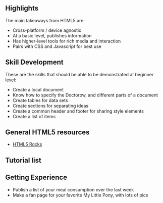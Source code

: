 ## Highlights

The main takeaways from HTML5 are:

* Cross-platform / device agnostic
* At a basic level, publishes information
* Has higher-level tools for rich media and interaction
* Pairs with CSS and Javascript for best use

## Skill Development

These are the skills that should be able to be demonstrated at beginner level:

* Create a local document
* Know how to specify the Doctorow, and different parts of a document
* Create tables for data sets
* Create sections for separating ideas
* Create a common header and footer for sharing style elements
* Create a list of items

## General HTML5 resources

* [HTML5 Rocks](http://www.html5rocks.com/en/)

## Tutorial list

## Getting Experience

* Publish a list of your meal consumption over the last week
* Make a fan page for your favorite My Little Pony, with lots of pics
